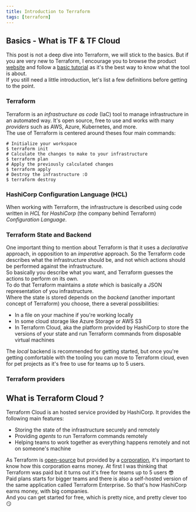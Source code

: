 ```yaml
---
title: Introduction to Terraform
tags: [terraform]
---
```


## Basics - What is TF & TF Cloud

This post is not a deep dive into Terraform, we will stick to the basics. But if you are very new to Terraform, I encourage you to browse the product [website](https://www.terraform.io/) and follow a [basic tutorial](https://learn.hashicorp.com/terraform) as it's the best way to know what the tool is about.  
If you still need a little introduction, let's list a few definitions before getting to the point.

### Terraform
Terraform is an *infrastructure as code* (IaC) tool to manage infrastructure in an automated way. It's open source, free to use and works with many *providers* such as AWS, Azure, Kubernetes, and more.  
The use of Terraform is centered around theses four main commands:
```terminal
# Initialize your workspace
$ terraform init
# Calculate the changes to make to your infrastructure
$ terraform plan
# Apply the previously calculated changes
$ terraform apply
# Destroy the infrastructure :O
$ terraform destroy
```

### HashiCorp Configuration Language (HCL)
When working with Terraform, the infrastructure is described using code written in *HCL* for *HashiCorp* (the company behind Terraform) *Configuration Language*.  

### Terraform State and Backend
One important thing to mention about Terraform is that it uses a *declarative* approach, in opposition to an *imperative* approach. So the Terraform code describes what the infrastructure should be, and not which actions should be performed against the infrastructure.  
So basically you describe what you want, and Terraform guesses the actions to perform on its own.  
To do that Terraform maintains a *state* which is basically a JSON representation of you infrastructure.  
Where the state is stored depends on the *backend* (another important concept of Terraform) you choose, there a several possibilities:
- In a file on your machine if you're working locally
- In some cloud storage like Azure Storage or AWS S3
- In Terraform Cloud, aka the platform provided by HashiCorp to store the versions of your state and run Terraform commands from disposable virtual machines  

The *local* backend is recommended for getting started, but once you're getting comfortable with the tooling you can move to Terraform cloud, even for pet projects as it's free to use for teams up to 5 users.

### Terraform providers

## What is Terraform Cloud ?
Terraform Cloud is an hosted service provided by HashiCorp. It provides the following main features:
- Storing the state of the infrastructure securely and remotely
- Providing *agents* to run Terraform commands remotely
- Helping teams to work together as everything happens remotely and not on someone's machine

As Terraform is [open-source](https://github.com/hashicorp/terraform) but provided by a [corporation](https://www.hashicorp.com/), it's important to know how this corporation earns money. At first I was thinking that Terraform was paid but it turns out it's free for teams up to 5 users 😎  
Paid plans starts for bigger teams and there is also a self-hosted version of the same application called Terraform Enterprise. So that's how HashiCorp earns money, with big companies.  
And you can get started for free, which is pretty nice, and pretty clever too 😏

